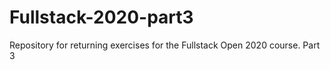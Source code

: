 # Fullstack-2020-part3
Repository for returning exercises for the Fullstack Open 2020 course. Part 3
